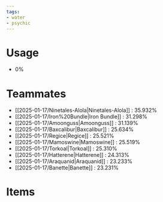 ```yaml
---
tags:
- water
- psychic
---
```

# Usage
- 0%
# Teammates
- [[2025-01-17/Ninetales-Alola|Ninetales-Alola]] : 35.932%
- [[2025-01-17/Iron%20Bundle|Iron Bundle]] : 31.298%
- [[2025-01-17/Amoonguss|Amoonguss]] : 31.139%
- [[2025-01-17/Baxcalibur|Baxcalibur]] : 25.634%
- [[2025-01-17/Regice|Regice]] : 25.521%
- [[2025-01-17/Mamoswine|Mamoswine]] : 25.519%
- [[2025-01-17/Torkoal|Torkoal]] : 25.310%
- [[2025-01-17/Hatterene|Hatterene]] : 24.313%
- [[2025-01-17/Araquanid|Araquanid]] : 23.233%
- [[2025-01-17/Banette|Banette]] : 23.231%
# Items